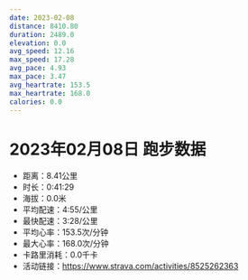 ```yaml
---
date: 2023-02-08
distance: 8410.80
duration: 2489.0
elevation: 0.0
avg_speed: 12.16
max_speed: 17.28
avg_pace: 4.93
max_pace: 3.47
avg_heartrate: 153.5
max_heartrate: 168.0
calories: 0.0
---
```


# 2023年02月08日 跑步数据

- 距离：8.41公里
- 时长：0:41:29
- 海拔：0.0米
- 平均配速：4:55/公里
- 最快配速：3:28/公里
- 平均心率：153.5次/分钟
- 最大心率：168.0次/分钟
- 卡路里消耗：0.0千卡
- 活动链接：https://www.strava.com/activities/8525262363
